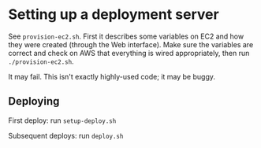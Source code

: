 Setting up a deployment server
==============================

See `provision-ec2.sh`. First it describes some variables on EC2 and how they
were created (through the Web interface). Make sure the variables are correct
and check on AWS that everything is wired appropriately, then run
`./provision-ec2.sh`.

It may fail. This isn't exactly highly-used code; it may be buggy.

Deploying
---------

First deploy: run `setup-deploy.sh`

Subsequent deploys: run `deploy.sh`
